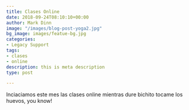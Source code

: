 ```yaml
---
title: Clases Online
date: 2018-09-24T08:10:10+00:00
author: Mark Dinn
image: "/images/blog-post-yoga2.jpg"
bg_image: images/featue-bg.jpg
categories:
- Legacy Support
tags:
- clases
- online
description: this is meta description
type: post

---
```

Inciaciamos este mes las clases online mientras dure bichito tocame los huevos, you know!